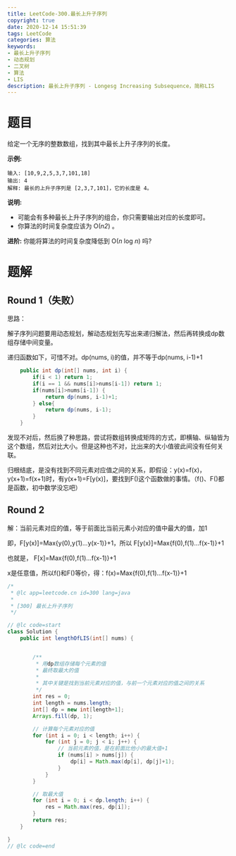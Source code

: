 ```yaml
---
title: LeetCode-300.最长上升子序列
copyright: true
date: 2020-12-14 15:51:39
tags: LeetCode
categories: 算法
keywords:
- 最长上升子序列
- 动态规划
- 二叉树
- 算法
- LIS
description: 最长上升子序列 - Longesg Increasing Subsequence，简称LIS
---
```


# 题目

给定一个无序的整数数组，找到其中最长上升子序列的长度。

**示例:**

```
输入: [10,9,2,5,3,7,101,18]
输出: 4 
解释: 最长的上升子序列是 [2,3,7,101]，它的长度是 4。
```

**说明:**

- 可能会有多种最长上升子序列的组合，你只需要输出对应的长度即可。
- 你算法的时间复杂度应该为 O(*n2*) 。

**进阶:** 你能将算法的时间复杂度降低到 O(*n* log *n*) 吗?

# 题解

## Round 1（失败）

思路：

解子序列问题要用动态规划，解动态规划先写出来递归解法，然后再转换成dp数组存储中间变量。

递归函数如下，可惜不对。dp(nums, i)的值，并不等于dp(nums, i-1)+1

```java
    public int dp(int[] nums, int i) {
        if(i < 1) return 1;
        if(i == 1 && nums[i]>nums[i-1]) return 1;
        if(nums[i]>nums[i-1]) {
            return dp(nums, i-1)+1;
        } else{
            return dp(nums, i-1);
        }
    }
```

发现不对后，然后换了种思路，尝试将数组转换成矩阵的方式，即横轴、纵轴皆为这个数组，然后对比大小。但是这种也不对，比出来的大小值彼此间没有任何关联。

归根结底，是没有找到不同元素对应值之间的关系，即假设：y(x)=f(x)，y(x+1)=f(x+1)时，有y(x+1)=F[y(x)]，要找到F()这个函数做的事情。（f()、F()都是函数，初中数学没忘吧）

## Round 2

解：当前元素对应的值，等于前面比当前元素小对应的值中最大的值，加1

即，F[y(x)]=Max{y(0),y(1)...y(x-1)}+1，所以 F[y(x)]=Max{f(0),f(1)...f(x-1)}+1

也就是， F[x]=Max{f(0),f(1)...f(x-1)}+1

x是任意值，所以f()和F()等价，得：f(x)=Max{f(0),f(1)...f(x-1)}+1

```java
/*
 * @lc app=leetcode.cn id=300 lang=java
 *
 * [300] 最长上升子序列
 */

// @lc code=start
class Solution {
    public int lengthOfLIS(int[] nums) {


        /**
         * 用dp数组存储每个元素的值
         * 最终取最大的值
         * 
         * 其中关键是找到当前元素对应的值，与前一个元素对应的值之间的关系
         */
        int res = 0;
        int length = nums.length;
        int[] dp = new int[length+1];
        Arrays.fill(dp, 1);

        // 计算每个元素对应的值
        for (int i = 0; i < length; i++) {
            for (int j = 0; j < i; j++) {
                // 当前元素的值，是在前面比他小的最大值+1
                if (nums[i] > nums[j]) {
                    dp[i] = Math.max(dp[i], dp[j]+1);
                }
            }
        }

        // 取最大值
        for (int i = 0; i < dp.length; i++) {
            res = Math.max(res, dp[i]);
        }
        return res;
    }

}
// @lc code=end
```

